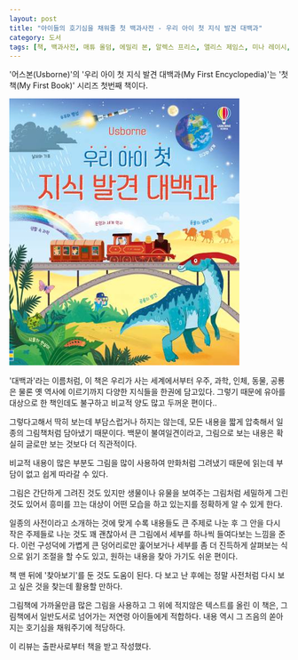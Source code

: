 ```yaml
---
layout: post
title: "아이들의 호기심을 채워줄 첫 백과사전 - 우리 아이 첫 지식 발견 대백과"
category: 도서
tags: [책, 백과사전, 매튜 올덤, 에밀리 본, 알렉스 프리스, 앨리스 제임스, 미나 레이시, 아비게일 휘틀리, 리 코스그로브, 토니 닐, 제인 뉴랜드, 페니 콜트만, 앨리스 리스, 니콜라 버틀러, 조남주, 어스본코리아, 비룡소, 서평]
---
```


'어스본(Usborne)'의
'우리 아이 첫 지식 발견 대백과(My First Encyclopedia)'는
'첫 책(My First Book)' 시리즈 첫번째 책이다.

<!--
글    : 매튜 올덤(Matthew Oldham) / 에밀리 본 / 알렉스 프리스 / 앨리스 제임스 / 미나 레이시 / 아비게일 휘틀리
그림  : 리 코스그로브(Lee Cosgrove) / 토니 닐 / 제인 뉴랜드
감수  : 페니 콜트만
디자인: 앨리스 리스 / 니콜라 버틀러
-->

![표지](/images/my-first-encyclopedia-book-h480.jpg)

'대백과'라는 이름처럼,
이 책은 우리가 사는 세계에서부터 우주, 과학, 인체, 동물, 공룡은 물론 옛 역사에 이르기까지
다양한 지식들을 한권에 담고있다.
그렇기 때문에 유아를 대상으로 한 책인데도 불구하고 비교적 양도 많고 두꺼운 편이다..

그렇다고해서 딱히 보는데 부담스럽거나 하지는 않는데,
모든 내용을 짧게 압축해서 일종의 그림책처럼 담아냈기 때문이다.
백문이 불여일견이라고, 그림으로 보는 내용은 확실히 글로만 보는 것보다 더 직관적이다.

비교적 내용이 많은 부분도 그림을 많이 사용하여 만화처럼 그려냈기 때문에
읽는데 부담이 없고 쉽게 따라갈 수 있다.

그림은 간단하게 그려진 것도 있지만
생물이나 유물을 보여주는 그림처럼 세밀하게 그린 것도 있어서
흥미를 끄는 대상이 어떤 모습을 하고 있는지를 정확하게 알 수 있게 한다.

일종의 사전이라고 소개하는 것에 맞게
수록 내용들도 큰 주제로 나눈 후 그 안을 다시 작은 주제들로 나눈 것도 꽤 괜찮아서
큰 그림에서 세부를 하나씩 들여다보는 느낌을 준다.
이런 구성덕에 가볍게 큰 덩어리로만 훑어보거나 세부를 좀 더 진득하게 살펴보는 식으로 읽기 조절을 할 수도 있고,
원하는 내용을 찾아 가기도 쉬운 편이다.

책 맨 뒤에 '찾아보기'를 둔 것도 도움이 된다.
다 보고 난 후에는 정말 사전처럼 다시 보고 싶은 것을 찾는데 활용할 만하다.

그림책에 가까울만큼 많은 그림을 사용하고
그 위에 적지않은 텍스트를 올린 이 책은,
그림책에서 일반도서로 넘어가는 저연령 아이들에게 적합하다.
내용 역시 그 즈음의 쏟아지는 호기심을 채워주기에 적당하다.



<div class="im im-info">
이 리뷰는 출판사로부터 책을 받고 작성했다.
</div>
